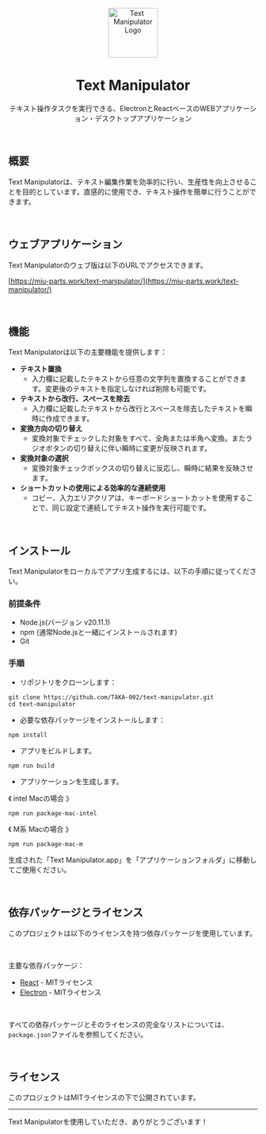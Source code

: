 <p align="center">
  <img src="src/assets/icon.png" alt="Text Manipulator Logo" width="100" height="100">
</p>
<h1 align="center">Text Manipulator</h1>
<p align="center">
  テキスト操作タスクを実行できる、ElectronとReactベースのWEBアプリケーション・デスクトップアプリケーション
</p>

<br />

## 概要

Text Manipulatorは、テキスト編集作業を効率的に行い、生産性を向上させることを目的としています。直感的に使用でき、テキスト操作を簡単に行うことができます。

<br />

## ウェブアプリケーション

Text Manipulatorのウェブ版は以下のURLでアクセスできます。

[https://miu-parts.work/text-manipulator/](https://miu-parts.work/text-manipulator/)

<br />

## 機能

Text Manipulatorは以下の主要機能を提供します：

- **テキスト置換**
  - 入力欄に記載したテキストから任意の文字列を置換することができます。変更後のテキストを指定しなければ削除も可能です。
- **テキストから改行、スペースを除去**
  - 入力欄に記載したテキストから改行とスペースを除去したテキストを瞬時に作成できます。
- **変換方向の切り替え**
  - 変換対象でチェックした対象をすべて、全角または半角へ変換。またラジオボタンの切り替えに伴い瞬時に変更が反映されます。
- **変換対象の選択**
  - 変換対象チェックボックスの切り替えに反応し、瞬時に結果を反映させます。
- **ショートカットの使用による効率的な連続使用**
  - コピー、入力エリアクリアは、キーボードショートカットを使用することで、同じ設定で連続してテキスト操作を実行可能です。

<br />

## インストール

Text Manipulatorをローカルでアプリ生成するには、以下の手順に従ってください。

### 前提条件

- Node.js(バージョン v20.11.1)
- npm (通常Node.jsと一緒にインストールされます)
- Git

### 手順

- リポジトリをクローンします：

```
git clone https://github.com/TAKA-002/text-manipulator.git
cd text-manipulator
```

- 必要な依存パッケージをインストールします：

```
npm install
```

- アプリをビルドします。

```
npm run build
```

- アプリケーションを生成します。

《 intel Macの場合 》

```
npm run package-mac-intel
```

《 M系 Macの場合 》

```
npm run package-mac-m
```

生成された「Text Manipulator.app」を「アプリケーションフォルダ」に移動してご使用ください。

<br />

## 依存パッケージとライセンス

このプロジェクトは以下のライセンスを持つ依存パッケージを使用しています。

<br />

主要な依存パッケージ：
- [React](https://reactjs.org/) - MITライセンス
- [Electron](https://www.electronjs.org/) - MITライセンス

<br />

すべての依存パッケージとそのライセンスの完全なリストについては、`package.json`ファイルを参照してください。

<br />

## ライセンス

このプロジェクトはMITライセンスの下で公開されています。

---

Text Manipulatorを使用していただき、ありがとうございます！
